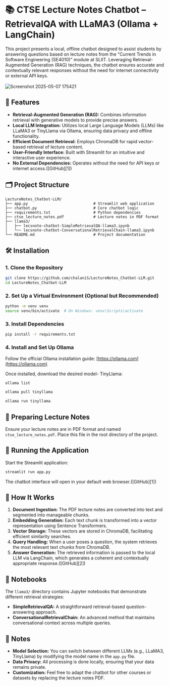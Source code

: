 # 📚 CTSE Lecture Notes Chatbot – RetrievalQA with LLaMA3 (Ollama + LangChain)

This project presents a local, offline chatbot designed to assist students by answering questions based on lecture notes from the "Current Trends in Software Engineering (SE4010)" module at SLIIT. Leveraging Retrieval-Augmented Generation (RAG) techniques, the chatbot ensures accurate and contextually relevant responses without the need for internet connectivity or external API keys.</br></br>
![Screenshot 2025-05-07 175421](https://github.com/user-attachments/assets/22b05619-c0f7-4aa4-b07f-165f9f244e61)



## 🚀 Features

* **Retrieval-Augmented Generation (RAG):** Combines information retrieval with generative models to provide precise answers.
* **Local LLM Integration:** Utilizes local Large Language Models (LLMs) like LLaMA3 or TinyLlama via Ollama, ensuring data privacy and offline functionality.
* **Efficient Document Retrieval:** Employs ChromaDB for rapid vector-based retrieval of lecture content.
* **User-Friendly Interface:** Built with Streamlit for an intuitive and interactive user experience.
* **No External Dependencies:** Operates without the need for API keys or internet access.([GitHub][1])

## 🗂️ Project Structure

```
LectureNotes_Chatbot-LLM/
├── app.py                             # Streamlit web application
├── chatbot.py                         # Core chatbot logic
├── requirements.txt                   # Python dependencies
├── ctse_lecture_notes.pdf             # Lecture notes in PDF format
├── llama3/
│   ├── lecsnote-chatbot-SimpleRetrievalQA-llama3.ipynb
│   └── lecsnote-chatbot-ConversationalRetrievalChain-llama3.ipynb
└── README.md                          # Project documentation
```

## 🛠️ Installation

### 1. Clone the Repository

```bash
git clone https://github.com/chalaniS/LectureNotes_Chatbot-LLM.git
cd LectureNotes_Chatbot-LLM
```

### 2. Set Up a Virtual Environment (Optional but Recommended)

```bash
python -m venv venv
source venv/bin/activate  # On Windows: venv\Scripts\activate
```

### 3. Install Dependencies

```bash
pip install -r requirements.txt
```

### 4. Install and Set Up Ollama

Follow the official Ollama installation guide: [https://ollama.com](https://ollama.com)

Once installed, download the desired model- TinyLlama:

```bash
ollama list
```

```bash
ollama pull tinyllama
```

```bash
ollama run tinyllama
```

## 📄 Preparing Lecture Notes

Ensure your lecture notes are in PDF format and named `ctse_lecture_notes.pdf`. Place this file in the root directory of the project.

## 🚀 Running the Application

Start the Streamlit application:

```bash
streamlit run app.py
```

The chatbot interface will open in your default web browser.([GitHub][1])

## 🧠 How It Works

1. **Document Ingestion:** The PDF lecture notes are converted into text and segmented into manageable chunks.
2. **Embedding Generation:** Each text chunk is transformed into a vector representation using Sentence Transformers.
3. **Vector Storage:** These vectors are stored in ChromaDB, facilitating efficient similarity searches.
4. **Query Handling:** When a user poses a question, the system retrieves the most relevant text chunks from ChromaDB.
5. **Answer Generation:** The retrieved information is passed to the local LLM via LangChain, which generates a coherent and contextually appropriate response.([GitHub][2])

## 📓 Notebooks

The `llama3/` directory contains Jupyter notebooks that demonstrate different retrieval strategies:

* **SimpleRetrievalQA:** A straightforward retrieval-based question-answering approach.
* **ConversationalRetrievalChain:** An advanced method that maintains conversational context across multiple queries.

## 📌 Notes

* **Model Selection:** You can switch between different LLMs (e.g., LLaMA3, TinyLlama) by modifying the model name in the `app.py` file.
* **Data Privacy:** All processing is done locally, ensuring that your data remains private.
* **Customization:** Feel free to adapt the chatbot for other courses or datasets by replacing the lecture notes PDF.



